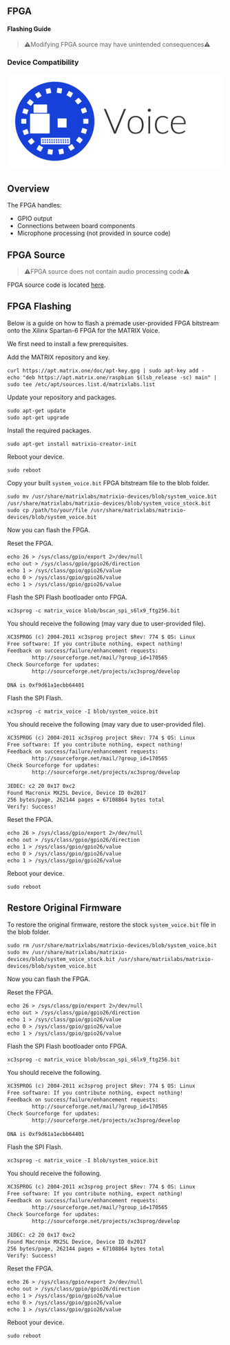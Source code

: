 <h2 style="padding-top:0">FPGA</h2>
<h4 style="padding-top:0">Flashing Guide</h4>

> ⚠️Modifying FPGA source may have unintended consequences⚠️

### Device Compatibility

<img class="voice-compatibility-icon" src="../../img/voice-icon.svg">

## Overview

The FPGA handles:

- GPIO output
- Connections between board components
- Microphone processing (not provided in source code)

## FPGA Source

> ⚠️FPGA source does not contain audio processing code⚠️

FPGA source code is located <a href="https://github.com/matrix-io/matrix-voice-fpga" target="_blank">here</a>.

## FPGA Flashing

Below is a guide on how to flash a premade user-provided FPGA bitstream onto the Xilinx Spartan-6 FPGA for the MATRIX Voice.

We first need to install a few prerequisites.

Add the MATRIX repository and key.

```language-bash
curl https://apt.matrix.one/doc/apt-key.gpg | sudo apt-key add -
echo "deb https://apt.matrix.one/raspbian $(lsb_release -sc) main" | sudo tee /etc/apt/sources.list.d/matrixlabs.list
```

Update your repository and packages.

```language-bash
sudo apt-get update
sudo apt-get upgrade
```

Install the required packages.

```language-bash
sudo apt-get install matrixio-creator-init
```

Reboot your device.

```language-bash
sudo reboot
```

Copy your built `system_voice.bit` FPGA bitstream file to the blob folder.
 
```language-bash
sudo mv /usr/share/matrixlabs/matrixio-devices/blob/system_voice.bit /usr/share/matrixlabs/matrixio-devices/blob/system_voice_stock.bit
sudo cp /path/to/your/file /usr/share/matrixlabs/matrixio-devices/blob/system_voice.bit
```

Now you can flash the FPGA.

Reset the FPGA.

```language-bash
echo 26 > /sys/class/gpio/export 2>/dev/null
echo out > /sys/class/gpio/gpio26/direction  
echo 1 > /sys/class/gpio/gpio26/value  
echo 0 > /sys/class/gpio/gpio26/value  
echo 1 > /sys/class/gpio/gpio26/value
```

Flash the SPI Flash bootloader onto FPGA.

```language-bash
xc3sprog -c matrix_voice blob/bscan_spi_s6lx9_ftg256.bit
```

You should receive the following (may vary due to user-provided file).

```language-bash
XC3SPROG (c) 2004-2011 xc3sprog project $Rev: 774 $ OS: Linux
Free software: If you contribute nothing, expect nothing!
Feedback on success/failure/enhancement requests:
        http://sourceforge.net/mail/?group_id=170565
Check Sourceforge for updates:
        http://sourceforge.net/projects/xc3sprog/develop

DNA is 0xf9d61a1ecbb64401
```

Flash the SPI Flash.

```language-bash
xc3sprog -c matrix_voice -I blob/system_voice.bit
```

You should receive the following (may vary due to user-provided file).

```language-bash
XC3SPROG (c) 2004-2011 xc3sprog project $Rev: 774 $ OS: Linux
Free software: If you contribute nothing, expect nothing!
Feedback on success/failure/enhancement requests:
        http://sourceforge.net/mail/?group_id=170565
Check Sourceforge for updates:
        http://sourceforge.net/projects/xc3sprog/develop

JEDEC: c2 20 0x17 0xc2
Found Macronix MX25L Device, Device ID 0x2017
256 bytes/page, 262144 pages = 67108864 bytes total
Verify: Success!
```

Reset the FPGA.

```language-bash
echo 26 > /sys/class/gpio/export 2>/dev/null
echo out > /sys/class/gpio/gpio26/direction  
echo 1 > /sys/class/gpio/gpio26/value  
echo 0 > /sys/class/gpio/gpio26/value  
echo 1 > /sys/class/gpio/gpio26/value
```

Reboot your device.

```language-bash
sudo reboot
```

## Restore Original Firmware

To restore the original firmware, restore the stock `system_voice.bit` file in the blob folder.

```language-bash
sudo rm /usr/share/matrixlabs/matrixio-devices/blob/system_voice.bit
sudo mv /usr/share/matrixlabs/matrixio-devices/blob/system_voice_stock.bit /usr/share/matrixlabs/matrixio-devices/blob/system_voice.bit
```

Now you can flash the FPGA.

Reset the FPGA.

```language-bash
echo 26 > /sys/class/gpio/export 2>/dev/null
echo out > /sys/class/gpio/gpio26/direction  
echo 1 > /sys/class/gpio/gpio26/value  
echo 0 > /sys/class/gpio/gpio26/value  
echo 1 > /sys/class/gpio/gpio26/value
```

Flash the SPI Flash bootloader onto FPGA.

```language-bash
xc3sprog -c matrix_voice blob/bscan_spi_s6lx9_ftg256.bit
```

You should receive the following.

```language-bash
XC3SPROG (c) 2004-2011 xc3sprog project $Rev: 774 $ OS: Linux
Free software: If you contribute nothing, expect nothing!
Feedback on success/failure/enhancement requests:
        http://sourceforge.net/mail/?group_id=170565
Check Sourceforge for updates:
        http://sourceforge.net/projects/xc3sprog/develop

DNA is 0xf9d61a1ecbb64401
```

Flash the SPI Flash.

```language-bash
xc3sprog -c matrix_voice -I blob/system_voice.bit
```

You should receive the following.

```language-bash
XC3SPROG (c) 2004-2011 xc3sprog project $Rev: 774 $ OS: Linux
Free software: If you contribute nothing, expect nothing!
Feedback on success/failure/enhancement requests:
        http://sourceforge.net/mail/?group_id=170565
Check Sourceforge for updates:
        http://sourceforge.net/projects/xc3sprog/develop

JEDEC: c2 20 0x17 0xc2
Found Macronix MX25L Device, Device ID 0x2017
256 bytes/page, 262144 pages = 67108864 bytes total
Verify: Success!
```

Reset the FPGA.

```language-bash
echo 26 > /sys/class/gpio/export 2>/dev/null
echo out > /sys/class/gpio/gpio26/direction  
echo 1 > /sys/class/gpio/gpio26/value  
echo 0 > /sys/class/gpio/gpio26/value  
echo 1 > /sys/class/gpio/gpio26/value
```

Reboot your device.

```language-bash
sudo reboot
```